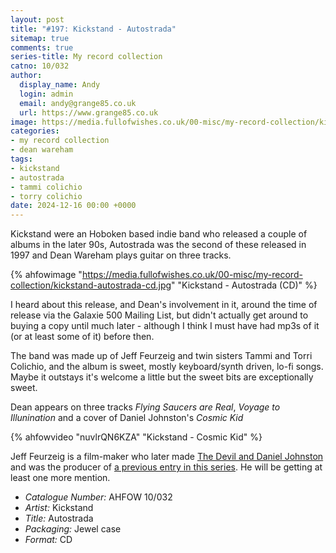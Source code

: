 ```yaml
---
layout: post
title: "#197: Kickstand - Autostrada"
sitemap: true
comments: true
series-title: My record collection
catno: 10/032
author:
  display_name: Andy
  login: admin
  email: andy@grange85.co.uk
  url: https://www.grange85.co.uk
image: https://media.fullofwishes.co.uk/00-misc/my-record-collection/kickstand-autostrada-cd.jpg
categories:
- my record collection
- dean wareham
tags:
- kickstand
- autostrada
- tammi colichio
- torry colichio
date: 2024-12-16 00:00 +0000
---
```

Kickstand were an Hoboken based indie band who released a couple of albums in the later 90s, Autostrada was the second of these released in 1997 and Dean Wareham plays guitar on three tracks.

{% ahfowimage "https://media.fullofwishes.co.uk/00-misc/my-record-collection/kickstand-autostrada-cd.jpg" "Kickstand - Autostrada (CD)" %}

I heard about this release, and Dean's involvement in it, around the time of release via the Galaxie 500 Mailing List, but didn't actually get around to buying a copy until much later - although I think I must have had mp3s of it (or at least some of it) before then.

The band was made up of Jeff Feurzeig and twin sisters Tammi and Torri Colichio, and the album is sweet, mostly keyboard/synth driven, lo-fi songs. Maybe it outstays it's welcome a little but the sweet bits are exceptionally sweet.

Dean appears on three tracks _Flying Saucers are Real_, _Voyage to Illunination_ and a cover of Daniel Johnston's _Cosmic Kid_

{% ahfowvideo "nuvlrQN6KZA" "Kickstand - Cosmic Kid" %}

Jeff Feurzeig is a film-maker who later made [The Devil and Daniel Johnston](https://en.wikipedia.org/wiki/The_Devil_and_Daniel_Johnston) and was the producer of [a previous entry in this series](/2024/08/05/my-record-collection-159-lys-guillorn-cd/). He will be getting at least one more mention.

 - *Catalogue Number:* AHFOW 10/032
 - *Artist:* Kickstand
 - *Title:* Autostrada
 - *Packaging:* Jewel case
 - *Format:* CD
